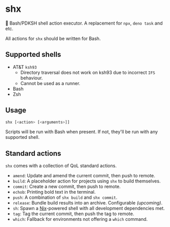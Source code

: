# shx
📜 Bash/PDKSH shell action executor. A replacement for `npx`, `deno task` and etc.

All actions for `shx` should be written for Bash.

## Supported shells
* AT&T `ksh93`
  * Directory traversal does not work on ksh93 due to incorrect `IFS` behaviour.
  * Cannot be used as a runner.
* Bash
* Zsh

## Usage
```sh
shx [<action> [<arguments>]]
```

Scripts will be run with Bash when present. If not, they'll be run with any supported shell.

## Standard actions
`shx` comes with a collection of QoL standard actions.

* `amend`: Update and amend the current commit, then push to remote.
* `build`: A placeholder action for projects using `shx` to build themselves.
* `commit`: Create a new commit, then push to remote.
* `echob`: Printing bold text in the terminal.
* `push`: A combination of `shx build` and `shx commit`.
* `release`: Bundle build results into an archive. Configurable _(upcoming)_.
* `sh`: Spawn a [Nix](https://nixos.org)-powered shell with all development dependencies met.
* `tag`: Tag the current commit, then push the tag to remote.
* `which`: Fallback for environments not offering a `which` command.